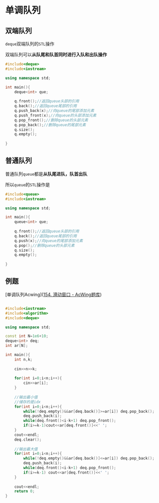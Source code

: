 # 单调队列

## 双端队列

`deque`双端队列的`STL`操作

双端队列可以**从队尾和队首同时进行入队和出队操作**

```c++
#include<deque>
#include<iostream>

using namespace std;

int main(){
    deque<int> que;
    
    q.front();//返回queue头部的引用
    q.back();//返回queue尾部的引用
    q.push_back(x);//向queue的尾部添加元素
    q.push_front(x);//向queue的头部添加元素
    q.pop_front();//删除queue的头部元素
    q.pop_back();//删除queue的尾部元素
    q.size();
    q.empty();
    
}
```

## 普通队列

普通队列`queue`都是**从队尾进队，队首出队**

所以`queue`的`STL`操作是

```c++
#include<queue>
#include<iostream>

using namespace std;

int main(){
    queue<int> que;
    
    q.front();//返回queue头部的引用
    q.back();//返回queue尾部的引用
    q.push(x);//向queue的尾部添加元素
    q.pop();//删除queue的头部元素
    q.size();
    q.empty();
    
}
```

## 例题

[单调队列Acwing]([154. 滑动窗口 - AcWing题库](https://www.acwing.com/problem/content/156/))

```c++

#include<iostream>
#include<algorithm>
#include<deque>

using namespace std;

const int N=1e6+10;
deque<int> deq;
int ar[N];

int main(){
    int n,k;
    
    cin>>n>>k;
    
    for(int i=0;i<n;i++){
        cin>>ar[i];
    }
    
    //输出最小值
    //储存的是idx
    for(int i=0;i<n;i++){
        while(!deq.empty()&&ar[deq.back()]>=ar[i]) deq.pop_back();
        deq.push_back(i);
        while(deq.front()<i-k+1) deq.pop_front();
        if(i>=k-1)cout<<ar[deq.front()]<<' ';
    }
    cout<<endl;
    deq.clear();
    
    //输出最大值
    for(int i=0;i<n;i++){
        while(!deq.empty()&&ar[deq.back()]<=ar[i]) deq.pop_back();
        deq.push_back(i);
        while(deq.front()<i-k+1) deq.pop_front();
        if(i>=k-1) cout<<ar[deq.front()]<<' ';
    }
    
    cout<<endl;
    return 0;
}
```





